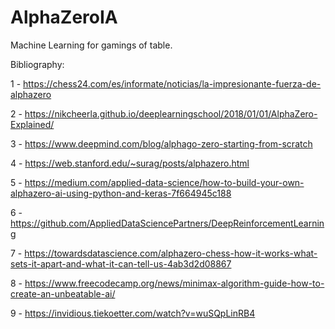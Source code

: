 # AlphaZeroIA
Machine Learning for gamings of table.


Bibliography:

1 - https://chess24.com/es/informate/noticias/la-impresionante-fuerza-de-alphazero

2 - https://nikcheerla.github.io/deeplearningschool/2018/01/01/AlphaZero-Explained/

3 - https://www.deepmind.com/blog/alphago-zero-starting-from-scratch

4 - https://web.stanford.edu/~surag/posts/alphazero.html

5 - https://medium.com/applied-data-science/how-to-build-your-own-alphazero-ai-using-python-and-keras-7f664945c188

6 - https://github.com/AppliedDataSciencePartners/DeepReinforcementLearning

7 - https://towardsdatascience.com/alphazero-chess-how-it-works-what-sets-it-apart-and-what-it-can-tell-us-4ab3d2d08867

8 - https://www.freecodecamp.org/news/minimax-algorithm-guide-how-to-create-an-unbeatable-ai/

9 - https://invidious.tiekoetter.com/watch?v=wuSQpLinRB4
